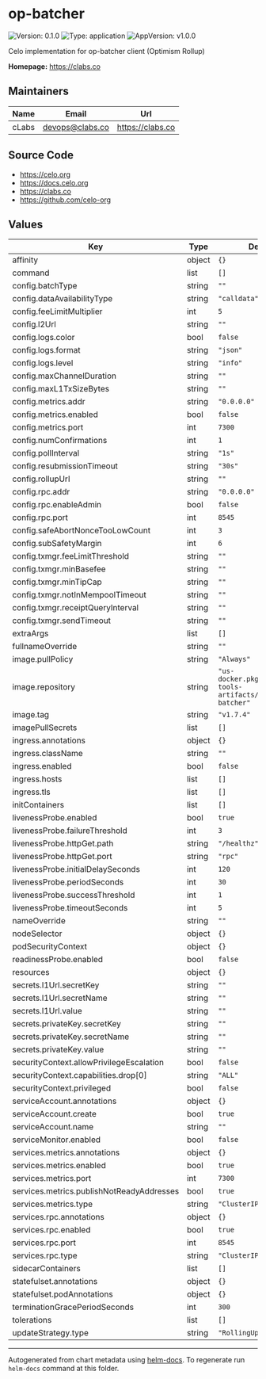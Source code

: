 # op-batcher

![Version: 0.1.0](https://img.shields.io/badge/Version-0.1.0-informational?style=flat-square) ![Type: application](https://img.shields.io/badge/Type-application-informational?style=flat-square) ![AppVersion: v1.0.0](https://img.shields.io/badge/AppVersion-v1.0.0-informational?style=flat-square)

Celo implementation for op-batcher client (Optimism Rollup)

**Homepage:** <https://clabs.co>

## Maintainers

| Name | Email | Url |
| ---- | ------ | --- |
| cLabs | <devops@clabs.co> | <https://clabs.co> |

## Source Code

* <https://celo.org>
* <https://docs.celo.org>
* <https://clabs.co>
* <https://github.com/celo-org>

## Values

| Key | Type | Default | Description |
|-----|------|---------|-------------|
| affinity | object | `{}` |  |
| command | list | `[]` |  |
| config.batchType | string | `""` |  |
| config.dataAvailabilityType | string | `"calldata"` |  |
| config.feeLimitMultiplier | int | `5` |  |
| config.l2Url | string | `""` |  |
| config.logs.color | bool | `false` |  |
| config.logs.format | string | `"json"` |  |
| config.logs.level | string | `"info"` |  |
| config.maxChannelDuration | string | `""` |  |
| config.maxL1TxSizeBytes | string | `""` |  |
| config.metrics.addr | string | `"0.0.0.0"` |  |
| config.metrics.enabled | bool | `false` |  |
| config.metrics.port | int | `7300` |  |
| config.numConfirmations | int | `1` |  |
| config.pollInterval | string | `"1s"` |  |
| config.resubmissionTimeout | string | `"30s"` |  |
| config.rollupUrl | string | `""` |  |
| config.rpc.addr | string | `"0.0.0.0"` |  |
| config.rpc.enableAdmin | bool | `false` |  |
| config.rpc.port | int | `8545` |  |
| config.safeAbortNonceTooLowCount | int | `3` |  |
| config.subSafetyMargin | int | `6` |  |
| config.txmgr.feeLimitThreshold | string | `""` |  |
| config.txmgr.minBasefee | string | `""` |  |
| config.txmgr.minTipCap | string | `""` |  |
| config.txmgr.notInMempoolTimeout | string | `""` |  |
| config.txmgr.receiptQueryInterval | string | `""` |  |
| config.txmgr.sendTimeout | string | `""` |  |
| extraArgs | list | `[]` |  |
| fullnameOverride | string | `""` |  |
| image.pullPolicy | string | `"Always"` |  |
| image.repository | string | `"us-docker.pkg.dev/oplabs-tools-artifacts/images/op-batcher"` |  |
| image.tag | string | `"v1.7.4"` |  |
| imagePullSecrets | list | `[]` |  |
| ingress.annotations | object | `{}` |  |
| ingress.className | string | `""` |  |
| ingress.enabled | bool | `false` |  |
| ingress.hosts | list | `[]` |  |
| ingress.tls | list | `[]` |  |
| initContainers | list | `[]` |  |
| livenessProbe.enabled | bool | `true` |  |
| livenessProbe.failureThreshold | int | `3` |  |
| livenessProbe.httpGet.path | string | `"/healthz"` |  |
| livenessProbe.httpGet.port | string | `"rpc"` |  |
| livenessProbe.initialDelaySeconds | int | `120` |  |
| livenessProbe.periodSeconds | int | `30` |  |
| livenessProbe.successThreshold | int | `1` |  |
| livenessProbe.timeoutSeconds | int | `5` |  |
| nameOverride | string | `""` |  |
| nodeSelector | object | `{}` |  |
| podSecurityContext | object | `{}` |  |
| readinessProbe.enabled | bool | `false` |  |
| resources | object | `{}` |  |
| secrets.l1Url.secretKey | string | `""` |  |
| secrets.l1Url.secretName | string | `""` |  |
| secrets.l1Url.value | string | `""` |  |
| secrets.privateKey.secretKey | string | `""` |  |
| secrets.privateKey.secretName | string | `""` |  |
| secrets.privateKey.value | string | `""` |  |
| securityContext.allowPrivilegeEscalation | bool | `false` |  |
| securityContext.capabilities.drop[0] | string | `"ALL"` |  |
| securityContext.privileged | bool | `false` |  |
| serviceAccount.annotations | object | `{}` |  |
| serviceAccount.create | bool | `true` |  |
| serviceAccount.name | string | `""` |  |
| serviceMonitor.enabled | bool | `false` |  |
| services.metrics.annotations | object | `{}` |  |
| services.metrics.enabled | bool | `true` |  |
| services.metrics.port | int | `7300` |  |
| services.metrics.publishNotReadyAddresses | bool | `true` |  |
| services.metrics.type | string | `"ClusterIP"` |  |
| services.rpc.annotations | object | `{}` |  |
| services.rpc.enabled | bool | `true` |  |
| services.rpc.port | int | `8545` |  |
| services.rpc.type | string | `"ClusterIP"` |  |
| sidecarContainers | list | `[]` |  |
| statefulset.annotations | object | `{}` |  |
| statefulset.podAnnotations | object | `{}` |  |
| terminationGracePeriodSeconds | int | `300` |  |
| tolerations | list | `[]` |  |
| updateStrategy.type | string | `"RollingUpdate"` |  |

----------------------------------------------
Autogenerated from chart metadata using [helm-docs](https://github.com/norwoodj/helm-docs). To regenerate run `helm-docs` command at this folder.
